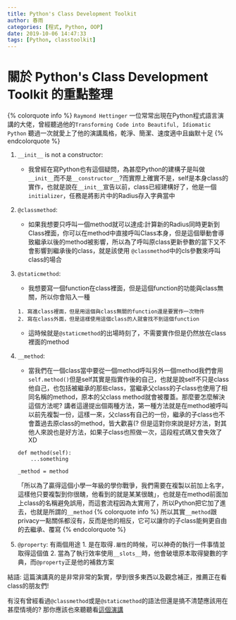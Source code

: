 ```yaml
---
title: Python's Class Development Toolkit 
author: 春雨
categories: [程式, Python, OOP]
date: 2019-10-06 14:47:33
tags: [Python, classtoolkit]
---
```


# 關於 Python's Class Development Toolkit 的重點整理

{% colorquote info %}
`Raymond Hettinger` 一位常常出現在Python程式語言演講的大佬，曾經聽過他的`Transforming Code into Beautiful, Idiomatic Python` 聽過一次就愛上了他的演講風格，乾淨、簡潔、速度適中且幽默十足
{% endcolorquote %}

1. `__init__` is not a constructor:
    - 我曾經在寫Python也有這個疑問，為甚麼Python的建構子是叫做`__init__`而不是`__constructor__`?而實際上確實不是，self是本身class的實作，也就是說在`__init__`宣告以前，class已經建構好了，他是一個`initializer`，任務是將影片中的Radius存入字典當中

2. `@classmethod`:
    - 如果我想要只呼叫一個method就可以達成:計算新的Radius同時更新到Class裡面，你可以在method中直接呼叫Class本身，但是這個舉動會導致繼承以後的method被影響，所以為了呼叫原class更新參數的當下又不會影響到繼承後的class，就是該使用 `@classmethod`中的cls參數來呼叫class的場合

3. `@staticmethod`:
    - 我想要寫一個function在class裡面，但是這個function的功能與class無關，所以你會陷入一種
    ```
    1. 寫進class裡面，但是用這個與class無關的function還是要實作一次物件
    2. 寫在class外面，但是這樣使用這個class的人就會找不到這個function
    ```

    - 這時候就是`@staticmethod`的出場時刻了，不需要實作但是仍然放在class裡面的method

4. `__method`:
    - 當我們在一個class當中要從一個method呼叫另外一個method我們會用`self.method()`但是self其實是指實作後的自己，也就是說self不只是class他自己，也包括被繼承的那些class，當繼承父class的子class也使用了相同名稱的method，原本的父class method就會被覆蓋。那麼要怎麼解決這個方法呢? 講者這邊提出個兩種方法，第一種方法就是在method被呼叫以前先複製一份，這樣一來，父class有自己的一份，繼承的子class也不會蓋過去原class的method，皆大歡喜(? 但是這對你來說是好方法，對其他人來說也是好方法，如果子class也照做一次，這段程式碼又會失效了XD
    ```
    def method(self):
        ...something
    
    _method = method
    ```

    「所以為了贏得這個小學一年級的學你戰爭，我們需要在複製以前加上名字，這樣他只要複製到你很醜，他看到的就是某某很醜」，也就是在method前面加上class的名稱避免誤用，而這套流程因為太實用了，所以Python把它加了進去，也就是所謂的`__method`
    {% colorquote info %}
    所以其實`__method`跟privacy一點關係都沒有，反而是他的相反，它可以讓你的子class能夠更自由的去繼承、覆寫
    {% endcolorquote %}

5. `@property`:
    有兩個用途
        1. 是在取得`.屬性`的時候，可以神奇的執行一件事情並取得這個值
        2. 當為了執行效率使用`__slots__`時，他會破壞原本取得變數的字典，而`@property`正是他的補救方案

結語:
    這篇演講真的是非常非常的紮實，學到很多東西以及觀念補正，推薦正在看class的朋友們!

有沒有曾經看過`@classmethod`或是`@staticmethod`的語法但還是搞不清楚應該用在甚麼情境的? 那你應該也來聽聽看[這個演講](https://www.youtube.com/watch?v=HTLu2DFOdTg&feature=youtu.be)